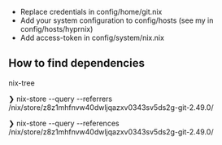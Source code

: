 * Replace credentials in config/home/git.nix
* Add your system configuration to config/hosts (see my in config/hosts/hyprnix)
* Add access-token in config/system/nix.nix

## How to find dependencies

nix-tree

❯ nix-store --query --referrers /nix/store/z8z1mhfnvw40dwljqazxv0343sv5ds2g-git-2.49.0/


❯ nix-store --query --references /nix/store/z8z1mhfnvw40dwljqazxv0343sv5ds2g-git-2.49.0/